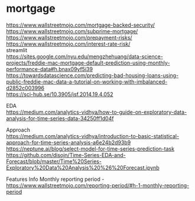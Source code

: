 # mortgage
https://www.wallstreetmojo.com/mortgage-backed-security/ <br />
https://www.wallstreetmojo.com/subprime-mortgage/ <br />
https://www.wallstreetmojo.com/prepayment-risks/ <br />
https://www.wallstreetmojo.com/interest-rate-risk/ <br />
streamlit <br />
https://sites.google.com/nyu.edu/mengzhehuang/data-science-projects/freddie-mac-mortgage-default-prediction-using-monthly-performance-data#h.bnax09yf5i39 <br/>
https://towardsdatascience.com/predicting-bad-housing-loans-using-public-freddie-mac-data-a-tutorial-on-working-with-imbalanced-d2852c003996 <br />
https://sci-hub.se/10.3905/jsf.2014.19.4.052 <br />

EDA <br />
https://medium.com/analytics-vidhya/how-to-guide-on-exploratory-data-analysis-for-time-series-data-34250ff1d04f <br />

Approach <br />
https://medium.com/analytics-vidhya/introduction-to-basic-statistical-approach-for-time-series-analysis-a6e24b2d93b9 <br />
https://neptune.ai/blog/select-model-for-time-series-prediction-task <br />
https://github.com/disojn/Time-Series-EDA-and-Forecast/blob/master/Time%20Series-Exploratory%20Data%20Analysis%20%26%20Forecast.ipynb <br />

Features Info
Monthly reporting period - https://www.wallstreetmojo.com/reporting-period/#h-1-monthly-reporting-period <br />
